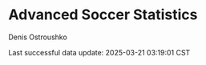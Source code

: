 # Advanced Soccer Statistics
Denis Ostroushko

<!-- gfm -->

Last successful data update: 2025-03-21 03:19:01 CST
